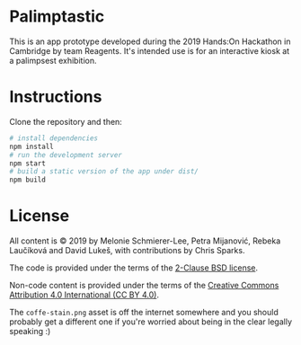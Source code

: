 # Palimptastic

This is an app prototype developed during the 2019 Hands:On Hackathon in
Cambridge by team Reagents. It's intended use is for an interactive
kiosk at a palimpsest exhibition.

# Instructions

Clone the repository and then:

```sh
# install dependencies
npm install
# run the development server
npm start
# build a static version of the app under dist/
npm build
```

# License

All content is &copy; 2019 by Melonie Schmierer-Lee, Petra Mijanović,
Rebeka Laučíková and David Lukeš, with contributions by Chris Sparks.

The code is provided under the terms of the [2-Clause BSD
license](https://opensource.org/licenses/bsd-license.php).

Non-code content is provided under the terms of the [Creative Commons
Attribution 4.0 International (CC BY
4.0)](https://creativecommons.org/licenses/by/4.0/).

The `coffe-stain.png` asset is off the internet somewhere and you should
probably get a different one if you're worried about being in the clear
legally speaking :)
